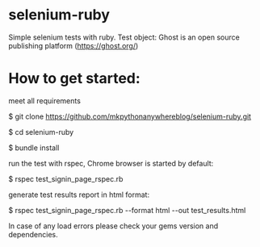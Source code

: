 # selenium-ruby
Simple selenium tests with ruby.
Test object: Ghost is an open source publishing platform (https://ghost.org/)


# How to get started:

meet all requirements

$ git clone https://github.com/mkpythonanywhereblog/selenium-ruby.git

$ cd selenium-ruby

$ bundle install

run the test with rspec, Chrome browser is started by default:

$ rspec test_signin_page_rspec.rb

generate test results report in html format:

$ rspec test_signin_page_rspec.rb --format html --out test_results.html

In case of any load errors please check your gems version and dependencies.

